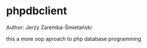 # phpdbclient
Author: Jerzy Zaremba-Śmietański

this a more oop aproach to php database programming
